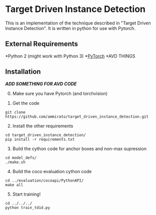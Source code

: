 # Target Driven Instance Detection

This is an implementation of the technique described in "Target Driven Instance Detection". It is written in python for use with Pytorch. 


## External Requirements
*Python 2 (might work with Python 3)
*[PyTorch](http://pytorch.org/)
*AVD THINGS

## Installation
***ADD SOMETHING FOR AVD CODE***

0. Make sure you have Pytorch (and torchvision)

1. Get the code
```
git clone https://github.com/ammirato/target_driven_instance_detection.git
```

2. Install the other requirements
```
cd target_driven_instance_detection/
pip install -r requirements.txt
```

3. Build the cython code for anchor boxes and non-max supression
```
cd model_defs/
./make.sh
```

4. Build the coco evaluation cython code 
```
cd ../evaluation/cocoapi/PythonAPI/
make all
```

5. Start training!
```
cd ../../../
python train_tdid.py
```
